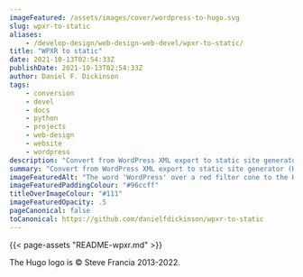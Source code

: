 ```yaml
---
imageFeatured: /assets/images/cover/wordpress-to-hugo.svg
slug: wpxr-to-static
aliases:
    - /develop-design/web-design-web-devel/wpxr-to-static/
title: "WPXR to static"
date: 2021-10-13T02:54:33Z
publishDate: 2021-10-13T02:54:33Z
author: Daniel F. Dickinson
tags:
    - conversion
    - devel
    - docs
    - python
    - projects
    - web-design
    - website
    - wordpress
description: "Convert from WordPress XML export to static site generator (Hugo)"
summary: "Convert from WordPress XML export to static site generator (Hugo)"
imageFeaturedAlt: "The word 'WordPress' over a red filter cone to the Hugo logo"
imageFeaturedPaddingColour: "#96ccff"
titleOverImageColour: "#111"
imageFeaturedOpacity: .5
pageCanonical: false
toCanonical: https://github.com/danielfdickinson/wpxr-to-static
---
```


{{< page-assets "README-wpxr.md" >}}

The Hugo logo is © Steve Francia 2013-2022.
